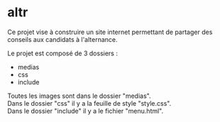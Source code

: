 # altr

Ce projet vise à construire un site internet permettant de partager des conseils aux candidats à l'alternance.

Le projet est composé de 3 dossiers :
- medias
- css
- include

Toutes les images sont dans le dossier "medias".   
Dans le dossier "css" il y a la feuille de style "style.css".   
Dans le dossier "include" il y a le fichier "menu.html".   
